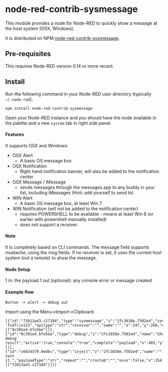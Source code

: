 # node-red-contrib-sysmessage

This module provides a node for Node-RED to quickly show a message at the host system (OSX, Windows).

It is distributed on NPM [node-red-contrib-sysmessage](https://www.npmjs.com/package/node-red-contrib-sysmessage).

## Pre-requisites

This requires Node-RED version 0.14 or more recent.

## Install

Run the following command in your Node-RED user directory (typically `~/.node-red`):

```
npm install node-red-contrib-sysmessage
```

Open your Node-RED instance and you should have the node available in the palette and a new `system` tab in right side panel.

#### Features

It supports OSX and Windows:
- OSX Alert
	- A basic OS message box
- OSX Notification
	- Right hand notification banner, will also be added to the notification center
- OSX Message / iMessage
	- sends messages through the messages.app to any buddy in your list, including iMessages (Hint: add yourself to send to)
- WIN Alert
	- A basic OS message box, at least Win 7
- WIN Notification (will not be added to the notification center)
	- requires POWERSHELL to be available - means at least Win 8 (or earlier with powershell manually installed)
	- does not support a receiver.

#### Note

It is completely based on CLI commands.
The message field supports mustache, using the msg fields.
If no receiver is set, it uses the current host system (not a remote) to show the message.


#### Node Setup

1 in: the payload
1 out [optional]: any console error or message created


#### Example flow

`Button -> alert -> debug out`


Import using the Menu->Import->Clipboard.

```
[{"id":"72013ad3.c27184","type":"sysmessage","z":"2fc3038e.7502e4","command":"osxalert","title":"tit","subtitle":"st","op1":"asd 'fsdf\\n123","op1type":"str","receiver":"","name":"","x":247,"y":260,"wires":[["8c391e4.bfe5be"]]},{"id":"8c391e4.bfe5be","type":"debug","z":"2fc3038e.7502e4","name":"Show debug result","active":true,"console":"true","complete":"payload","x":403,"y":334,"wires":[]},{"id":"c6834579.0edbc","type":"inject","z":"2fc3038e.7502e4","name":"","topic":"","payload":"Button: test it.","payloadType":"str","repeat":"","crontab":"","once":false,"x":154,"y":173,"wires":[["72013ad3.c27184"]]}]
```